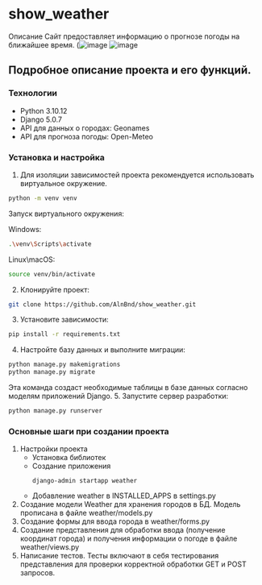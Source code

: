 # show_weather
Описание
Сайт предоставляет информацию о прогнозе погоды на ближайшее время.
(![image](https://github.com/user-attachments/assets/027b689d-fab8-44c9-b845-f76be723e88f)
![image](https://github.com/user-attachments/assets/24260d6b-29c1-485e-8c53-4bba6acdf1ce)
## Подробное описание проекта и его функций.
### Технологии
- Python 3.10.12
- Django 5.0.7
- API для данных о городах: Geonames
- API для прогноза погоды: Open-Meteo

### Установка и настройка
1. Для изоляции зависимостей проекта рекомендуется использовать виртуальное окружение.
```bash
python -m venv venv
```
   Запуск виртуального окружения:

Windows:
```bash
.\venv\Scripts\activate
```
Linux\macOS:
```bash
source venv/bin/activate
```
2. Клонируйте проект:
```bash
git clone https://github.com/AlnBnd/show_weather.git
```
3. Установите зависимости:
```bash
pip install -r requirements.txt
```
4. Настройте базу данных и выполните миграции:
```bash
python manage.py makemigrations
python manage.py migrate
```
  Эта команда создаст необходимые таблицы в базе данных согласно моделям приложений Django.
5. Запустите сервер разработки:
```bash
python manage.py runserver
```
### Основные шаги при создании проекта
1. Настройки проекта
   - Установка библиотек
   - Создание приложения
     ```
     django-admin startapp weather
     ```
   - Добавление weather в INSTALLED_APPS в settings.py
2. Создание модели Weather для хранения городов в БД. Модель прописана в файле weather/models.py
3. Создание формы для ввода города в weather/forms.py
4. Создание представления для обработки ввода (получение координат города) и получения информации о погоде в файле weather/views.py
5. Написание тестов. Тесты включают в себя тестирования представления для проверки корректной обработки GET и POST запросов.
